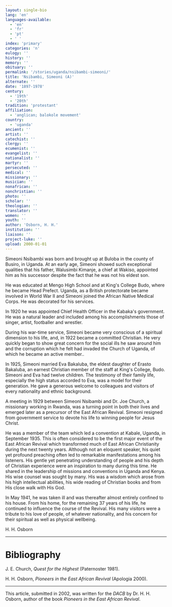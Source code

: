 ```yaml
---
layout: single-bio
lang: 'en'
languages-available:
  - 'en'
  - 'fr'
  - 'pt'
  - ' '
index: 'primary'
categories: 'n'
eulogy: ''
history: ''
memory: ''
obituary: ''
permalink: '/stories/uganda/nsibambi-simeoni/'
title: 'Nsibambi, Simeoni (A)'
alternate: ''
date: '1897-1978'
century:
  - '19th'
  - '20th'
tradition: 'protestant'
affiliation:
  - 'anglican; balokole movement'
country:
  - 'uganda'
ancient: ''
artist: ''
catechist: ''
clergy: ''
ecumenist: ''
evangelist: ''
nationalist: ''
martyr: ''
persecuted: ''
medical: ''
missionary: ''
musician: ''
nonafrican: ''
nonchristian: ''
photo: ''
scholar: ''
theologian: ''
translator: ''
women: ''
youth: ''
author: 'Osborn, H. H.'
institution: ''
liaison: ''
project-luke: ''
upload: 2000-01-01
---
```



Simeoni Nsibambi was born and brought up at Buloba in the county of Busiro, in Uganda.  At an early age, Simeoni showed such exceptional qualities that his father, Walusimbi Kimanje, a chief at Wakiso, appointed him as his successor despite the fact that he was not his eldest son.

He was educated at Mengo High School and at King's College Budo, where he became Head Prefect.  Uganda, as a British protectorate became involved in World War II and Simeoni joined the African Native Medical Corps. He was decorated for his services.

In 1920 he was appointed Chief Health Officer in the Kabaka's government.  He was a natural leader and included among his accomplishments those of singer, artist, footballer and wrestler.

During his war-time service, Simeoni became very conscious of a spiritual dimension to his life, and, in 1922 became a committed Christian.  He very quickly began to show great concern for the social ills he saw around him and the corruption which he felt had invaded the Church of Uganda, of which he became an active member..

In 1925, Simeoni married Eva Bakaluba, the eldest daughter of Erasto Bakaluba, an earnest Christian member of the staff at King's College, Budo.  Simeoni and Eva had twelve children. The testimony of their family life, especially the high status accorded to Eva, was a model for their generation.  He gave a generous welcome to colleagues and visitors of every nationality and ethnic background.

A meeting in 1929 between Simeoni Nsibambi and Dr. Joe Church, a missionary working in Rwanda, was a turning point in both their lives and emerged later as a precursor of the East African Revival.  Simeoni resigned from government service to devote his life to winning people for Jesus Christ.

He was a member of the team which led a convention at Kabale, Uganda, in September 1935.  This is often considered to be the first major event of the East African Revival which transformed much of East African Christianity during the next twenty years.  Although not an eloquent speaker, his quiet yet profound preaching often led to remarkable manifestations among his listeners.  His gentle yet penetrating understanding of people and his depth of Christian experience were an inspiration to many during this time.  He shared in the leadership of missions and conventions in Uganda and Kenya. His wise counsel was sought by many.  His was a wisdom which arose from his high intellectual abilities, his wide reading of Christian books and from His close walk with His God.

In May 1941, he was taken ill and was thereafter almost entirely confined to his house.  From his home, for the remaining 37 years of his life, he continued to influence the course of the Revival.  His many visitors were a tribute to his love of people, of whatever nationality, and his concern for their spiritual as well as physical wellbeing.

H. H. Osborn

---

# Bibliography

J. E. Church, *Quest for the Highest*   (Paternoster  1981).

H. H. Osborn,  *Pioneers in the East African Revival*  (Apologia 2000).

---

This article, submitted in 2002, was written for the *DACB* by Dr. H. H. Osborn, author of the book *Pioneers in the East African Revival*.
